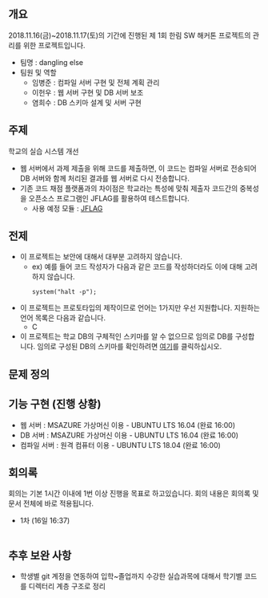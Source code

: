 ## 개요
2018.11.16(금)~2018.11.17(토)의 기간에 진행된 제 1회 한림 SW 해커톤 프로젝트의 관리를 위한 프로젝트입니다.
- 팀명 : dangling else
- 팀원 및 역할
    - 임병준 : 컴파일 서버 구현 및 전체 계획 관리
    - 이헌우 : 웹 서버 구현 및 DB 서버 보조
    - 염희수 : DB 스키마 설계 및 서버 구현

## 주제
학교의 실습 시스템 개선
- 웹 서버에서 과제 제출을 위해 코드를 제출하면, 이 코드는 컴파일 서버로 전송되어 DB 서버와 함께 처리된 결과를 웹 서버로 다시 전송합니다.
- 기존 코드 채점 플랫폼과의 차이점은 학교라는 특성에 맞춰 제출자 코드간의 중복성을 오픈소스 프로그램인 JFLAG를 활용하여 테스트합니다.
  - 사용 예정 모듈 : [JFLAG](https://github.com/jplag/jplag)

## 전제
- 이 프로젝트는 보안에 대해서 대부분 고려하지 않습니다.
  - ex) 예를 들어 코드 작성자가 다음과 같은 코드를 작성하더라도 이에 대해 고려하지 않습니다.
    ```
    system("halt -p");
    ```
- 이 프로젝트는 프로토타입의 제작이므로 언어는 1가지만 우선 지원합니다. 지원하는 언어 목록은 다음과 같습니다.
  - C
- 이 프로젝트는 학교 DB의 구체적인 스키마를 알 수 없으므로 임의로 DB를 구성합니다. 임의로 구성된 DB의 스키마를 확인하려면 [여기](https://github.com/BJ-Lim/hlsw-hackathon/tree/master/DB)를 클릭하십시오.
    

## 문제 정의

## 기능 구현 (진행 상황)
- 웹 서버 : MSAZURE 가상머신 이용 - UBUNTU LTS 16.04 (완료 16:00)
- DB 서버 : MSAZURE 가상머신 이용 - UBUNTU LTS 16.04 (완료 16:00)
- 컴파일 서버 : 원격 컴퓨터 이용 - UBUNTU LTS 18.04 (완료 16:00)

## 회의록
회의는 기본 1시간 이내에 1번 이상 진행을 목표로 하고있습니다. 회의 내용은 회의록 및 문서 전체에 바로 적용됩니다.
- 1차 (16일 16:37)
```

```
## 추후 보완 사항
- 학생별 git 계정을 연동하여 입학~졸업까지 수강한 실습과목에 대해서 학기별 코드를 디렉터리 계층 구조로 정리
